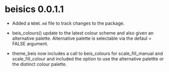 # beisics 0.0.1.1

* Added a `NEWS.md` file to track changes to the package.

* beis_colours() update to the latest colour scheme and also given an alternative palette. Alternative palette is selectable via the defaul = FALSE argument.

* theme_beis now includes a call to beis_colours for scale_fill_manual and scale_fill_colour and included the option to use the alternative palettte or the distinct colour palette.
